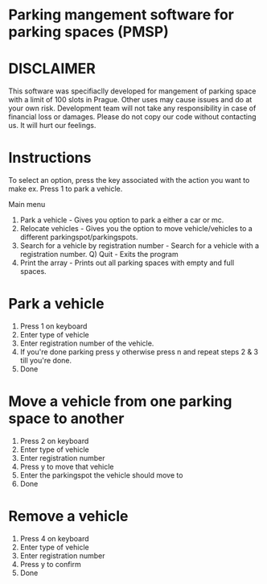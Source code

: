 # Parking mangement software for parking spaces (PMSP)

# DISCLAIMER
This software was specifiaclly developed for mangement of parking space with a limit of 100 slots in Prague.
Other uses may cause issues and do at your own risk. Development team will not take any responsibility in case of financial loss or damages.
Please do not copy our code without contacting us. It will hurt our feelings. 
# Instructions 

To select an option, press the key associated with the action you want to make ex. Press 1 to park a vehicle. 

Main menu
1) Park a vehicle -  Gives you option to park a either a car or mc.
2) Relocate vehicles - Gives you the option to move vehicle/vehicles to a different parkingspot/parkingspots.
3) Search for a vehicle by registration number - Search for a vehicle with a registration number.
Q) Quit - Exits the program
5) Print the array - Prints out all parking spaces with empty and full spaces. 

# Park a vehicle

1. Press 1 on keyboard
2. Enter type of vehicle
3. Enter registration number of the vehicle.
4. If you're done parking press y otherwise press n and repeat steps 2 & 3 till you're done.
5. Done

# Move a vehicle from one parking space to another

1. Press 2 on keyboard 
2. Enter type of vehicle
3. Enter registration number
4. Press y to move that vehicle 
5. Enter the parkingspot the vehicle should move to
6. Done

# Remove a vehicle 

1. Press 4 on keyboard
2. Enter type of vehicle 
3. Enter registration number
4. Press y to confirm 
5. Done 




